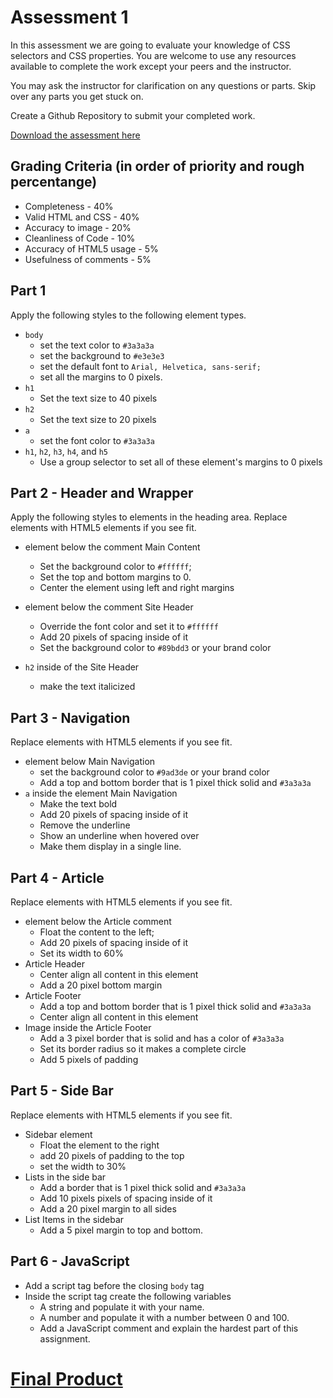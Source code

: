 # Assessment 1
In this  assessment we are going to evaluate your knowledge of CSS selectors and CSS properties.  You are welcome to use any resources available to complete the work except your peers and the instructor.

You may ask the instructor for clarification on any questions or parts. Skip over any parts you get stuck on.  

Create a Github Repository to submit your completed work. 

[Download the assessment here](AugustAssessmentTest.zip)


## Grading Criteria (in order of priority and rough percentange)
- Completeness -  40%
- Valid HTML and CSS - 40%
- Accuracy to image - 20%
- Cleanliness of Code - 10%
- Accuracy of HTML5 usage - 5%
- Usefulness of comments - 5%

## Part 1
Apply the following styles to the following element types.

- `body`
  - set the text color to `#3a3a3a`
  - set the background to `#e3e3e3`
  - set the default font to `Arial, Helvetica, sans-serif;`
  - set all the margins to 0 pixels.
- `h1`
    - Set the text size to 40 pixels
- `h2`
    - Set the text size to 20 pixels
- `a`
  - set the font color to `#3a3a3a`
- `h1`, `h2`, `h3`, `h4`, and `h5`
  - Use a group selector to set all of these element's margins to 0 pixels


## Part 2 - Header and Wrapper
Apply the following styles to elements in the heading area. Replace elements with HTML5 elements if you see fit.

- element below the comment Main Content
    - Set the background color to `#ffffff`;
    - Set the top and bottom margins to 0.
    - Center the element using left and right margins
- element below the comment Site Header 
    - Override the font color and set it to `#ffffff`
    - Add 20 pixels of spacing inside of it
    - Set the background color to `#89bdd3` or your brand color

- `h2` inside of the Site Header
    - make the text italicized 

## Part 3 - Navigation
Replace elements with HTML5 elements if you see fit.

- element below Main Navigation
    - set the background color to `#9ad3de` or your brand color
    - Add a top and bottom border that is 1 pixel thick solid and `#3a3a3a`
- `a` inside the element Main Navigation
    - Make the text bold
    - Add 20 pixels of spacing inside of it
    - Remove the underline 
    - Show an underline when hovered over
    - Make them display in a single line.

## Part 4 - Article
Replace elements with HTML5 elements if you see fit.

- element  below the Article comment
    - Float the content to the left;
    - Add 20 pixels of spacing inside of it
    - Set its width to 60%
- Article Header
    - Center align all content in this element
    - Add a 20 pixel bottom margin
- Article Footer 
    - Add a top and bottom border that is 1 pixel thick solid and `#3a3a3a`
    - Center align all content in this element
- Image inside the Article Footer
    - Add a 3 pixel border that is solid and has a color of `#3a3a3a`
    - Set its border radius so it makes a complete circle
    - Add 5 pixels of padding

## Part 5 - Side Bar
Replace elements with HTML5 elements if you see fit.

- Sidebar element
    - Float the element to the right
    - add 20 pixels of padding to the top
    - set the width to 30%
- Lists in the side bar
    - Add a border that is 1 pixel thick solid and `#3a3a3a`
    - Add 10 pixels pixels of spacing inside of it
    - Add a 20 pixel margin to all sides
- List Items in the sidebar
    - Add a 5 pixel margin to top and bottom.


## Part 6 - JavaScript
- Add a script tag before the closing `body` tag
- Inside the script tag create the following variables
    - A string and populate it with your name.
    - A number and populate it with a number between 0 and 100.
    - Add a JavaScript comment and explain the hardest part of this assignment.

# [Final Product](final.png)
